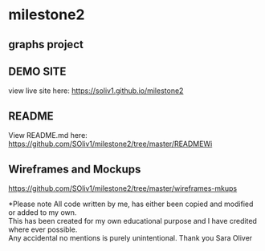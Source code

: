 # milestone2
## graphs project

## DEMO SITE
view live site here: https://soliv1.github.io/milestone2

## README
View README.md here: https://github.com/SOliv1/milestone2/tree/master/READMEWi

## Wireframes and Mockups
https://github.com/SOliv1/milestone2/tree/master/wireframes-mkups

*Please note
All code written by me, has either been copied and modified or added to my own.  
This has been created for my own educational purpose and I have credited 
where ever possible.  
Any accidental no mentions is purely unintentional.
Thank you 
Sara Oliver
